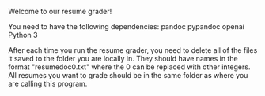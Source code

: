 Welcome to our resume grader!

You need to have the following dependencies:
pandoc
pypandoc
openai
Python 3

After each time you run the resume grader, you need to delete all of the files it saved to the folder you are locally in. They should have names in the format "resumedoc0.txt" where the 0 can be replaced with other integers. All resumes you want to grade should be in the same folder as where you are calling this program. 

